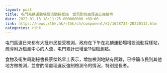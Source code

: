 ```yaml
---
layout: post
title: 屯門兆麟運動場設流動採樣站　當局酌情處理違反強檢令
date: 2022-01-13 18:11:25.000000000 +08:00
link: https://news.rthk.hk/rthk/ch/component/k2/1628734-20220113.htm
categories: rthk
---
```


屯門區連日來都有大批市民接受檢測，政府在下午在兆麟運動場增設流動採樣站，疏導附近檢測中心的人流，屯門累計已增至11個檢測點。

食物及衞生局副秘書長蔡傑銘早上表示，增加檢測地點有困難，已呼籲市民到其他地方做檢測，並會酌情處理違反強制檢測令的情況，特別是長者。
